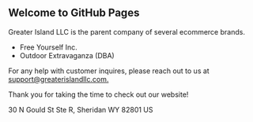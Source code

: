 ## Welcome to GitHub Pages

Greater Island LLC is the parent company of several ecommerce brands.
- Free Yourself Inc.
- Outdoor Extravaganza (DBA)

For any help with customer inquires, please reach out to us at [support@greaterislandllc.com.](mailto:support@greaterislandllc.com)

Thank you for taking the time to check out our website!

30 N Gould St Ste R, 
Sheridan WY 82801
US
